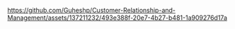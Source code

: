 

https://github.com/Guheshp/Customer-Relationship-and-Management/assets/137211232/493e388f-20e7-4b27-b481-1a909276d17a

